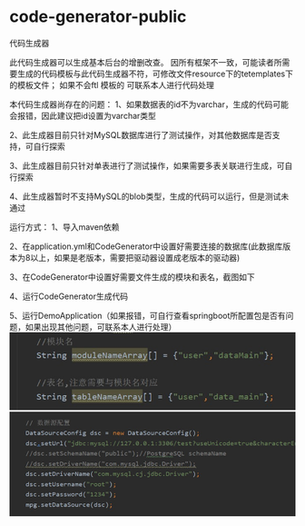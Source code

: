 # code-generator-public
代码生成器


此代码生成器可以生成基本后台的增删改查。
因所有框架不一致，可能读者所需要生成的代码模板与此代码生成器不符，可修改文件resource下的tetemplates下的模板文件；
如果不会ftl 模板的 可联系本人进行代码处理

本代码生成器尚存在的问题：
1、如果数据表的id不为varchar，生成的代码可能会报错，因此建议把id设置为varchar类型

2、此生成器目前只针对MySQL数据库进行了测试操作，对其他数据库是否支持，可自行探索

3、此生成器目前只针对单表进行了测试操作，如果需要多表关联进行生成，可自行探索

4、此生成器暂时不支持MySQL的blob类型，生成的代码可以运行，但是测试未通过


运行方式：
1、导入maven依赖

2、在application.yml和CodeGenerator中设置好需要连接的数据库(此数据库版本为8以上，如果是老版本，需要把驱动器设置成老版本的驱动器)

3、在CodeGenerator中设置好需要文件生成的模块和表名，截图如下

4、运行CodeGenerator生成代码

5、运行DemoApplication（如果报错，可自行查看springboot所配置包是否有问题，如果出现其他问题，可联系本人进行处理）
![image](https://github.com/childwanwan/code-generator-public/blob/master/images/tables.jpg)
![image](https://github.com/childwanwan/code-generator-public/blob/master/images/jdbc.jpg)

